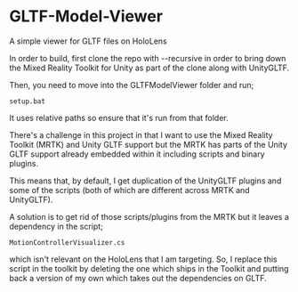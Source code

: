 # GLTF-Model-Viewer
A simple viewer for GLTF files on HoloLens

In order to build, first clone the repo with --recursive in order to bring down the Mixed Reality Toolkit for Unity as part of the clone along with UnityGLTF.

Then, you need to move into the GLTFModelViewer folder and run;

	setup.bat

It uses relative paths so ensure that it's run from that folder.

There's a challenge in this project in that I want to use the Mixed Reality Toolkit (MRTK) and Unity GLTF support but the MRTK has parts of the Unity GLTF support already embedded within it including scripts and binary plugins.

This means that, by default, I get duplication of the UnityGLTF plugins and some of the scripts (both of which are different across MRTK and UnityGLTF).

A solution is to get rid of those scripts/plugins from the MRTK but it leaves a dependency in the script;

	MotionControllerVisualizer.cs

which isn't relevant on the HoloLens that I am targeting. So, I replace this script in the toolkit by deleting the one which ships in the Toolkit and putting back a version of my own which takes out the dependencies on GLTF.






